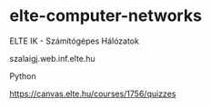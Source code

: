 # elte-computer-networks
ELTE IK - Számítógépes Hálózatok

szalaigj.web.inf.elte.hu

Python



https://canvas.elte.hu/courses/1756/quizzes

